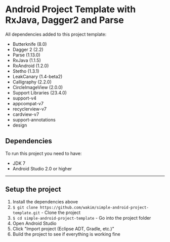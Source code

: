 # Android Project Template with RxJava, Dagger2 and Parse

All dependencies added to this project template:

 - Butterknife (8.0)
 - Dagger 2 (2.2)
 - Parse (1.13.0)
 - RxJava (1.1.5)
 - RxAndroid (1.2.0)
 - Stetho (1.3.1)
 - LeakCanary (1.4-beta2)
 - Calligraphy (2.2.0)
 - CircleImageView (2.0.0)
 - Support Libraries (23.4.0)
  - support-v4
  - appcompat-v7
  - recyclerview-v7
  - cardview-v7
  - support-annotations
  - design

## Dependencies

To run this project you need to have:

 - JDK 7
 - Android Studio 2.0 or higher

---

## Setup the project

1. Install the dependencies above
2. `$ git clone https://github.com/wakim/simple-android-project-template.git` - Clone the project
3. `$ cd simple-android-project-template` - Go into the project folder
4. Open Android Studio
5. Click "Import project (Eclipse ADT, Gradle, etc.)"
6. Build the project to see if everything is working fine
